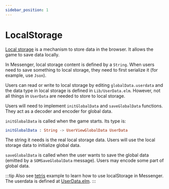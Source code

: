 ```yaml
---
sidebar_position: 1
---
```


# LocalStorage

[Local storage](https://developer.mozilla.org/en-US/docs/Web/API/Window/localStorage) is a mechanism to store data in the browser. It allows the game to save data locally.

In Messenger, local storage content is defined by a `String`. When users need to save something to local storage, they need to first serialize it (for example, use `Json`).

Users can read or write to local storage by editing `globalData.userdata` and the data type in local storage is defined in `Lib/UserData.elm`. However, not all things in `UserData` are needed to store to local storage.

Users will need to implement `initGlobalData` and `saveGlobalData` functions. They act as a decoder and encoder for global data.

`initGlobalData` is called when the game starts.
Its type is:

```elm
initGlobalData : String -> UserViewGlobalData UserData
```

The string it needs is the real local storage data. Users will use the local storage data to initialize global data.

`saveGlobalData` is called when the user wants to save the global data (emitted by a `SOMSaveGlobalData` message). Users may encode some part of global data.

:::tip
Also see [tetris](https://github.com/elm-messenger/messenger-core/tree/main/test/src/Scenes/Tetris) example to learn how to use localStorage in Messenger. The userdata is defined at [UserData.elm](https://github.com/elm-messenger/messenger-core/blob/main/test/src/Lib/UserData.elm).
:::